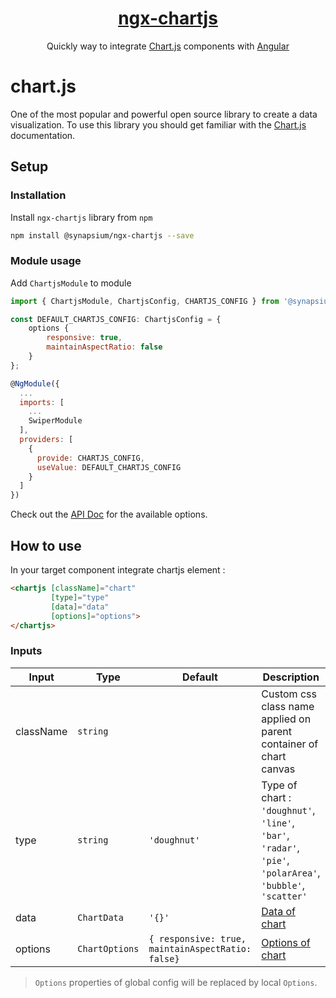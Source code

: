 <a href="http://synapsium.com">
    <h1 align="center">ngx-chartjs</h1>
</a>

<p align="center">
Quickly way to integrate <a href="https://www.chartjs.org">Chart.js</a> components with <a href="https://angular.io/">Angular</a>
</p>

# chart.js

One of the most popular and powerful open source library to create a  data visualization. To use this library you should get familiar with the <a href="https://www.chartjs.org">Chart.js</a> documentation.

## Setup

### Installation

Install `ngx-chartjs` library from `npm`

```bash
npm install @synapsium/ngx-chartjs --save
```
### Module usage

Add `ChartjsModule` to module

```javascript
import { ChartjsModule, ChartjsConfig, CHARTJS_CONFIG } from '@synapsium/ngx-chartjs';

const DEFAULT_CHARTJS_CONFIG: ChartjsConfig = {
    options {
        responsive: true,
        maintainAspectRatio: false
    }
};

@NgModule({
  ...
  imports: [
    ...
    SwiperModule
  ],
  providers: [
    {
      provide: CHARTJS_CONFIG,
      useValue: DEFAULT_CHARTJS_CONFIG
    }
  ]
})
```

Check out the <a href="https://www.chartjs.org/docs/latest/">API Doc</a> for the available options.


## How to use

In your target component integrate chartjs element :
```html
<chartjs [className]="chart" 
         [type]="type" 
         [data]="data" 
         [options]="options">
</chartjs>
```
### Inputs

| Input             | Type                           | Default           | Description                                                       |
| ----------------- | ------------------------------ | ----------------- | -----------------------------------------------------------------------------------------------------------------------------------------    |
| className         | `string`                       |                   | Custom css class name applied on parent container of chart canvas |
| type              | `string`                       | `'doughnut'`      | Type of chart : `'doughnut'`, `'line'`, `'bar'`, `'radar'`, `'pie'`, `'polarArea'`, `'bubble'`, `'scatter'` |
| data           | `ChartData`                         | `'{}'`             | <a href="https://www.chartjs.org/docs/latest/getting-started/usage.html">Data of chart</a>                                                                                                              |
| options   | `ChartOptions`                         | `{ responsive: true, maintainAspectRatio: false}`              | <a href="https://github.com/DefinitelyTyped/DefinitelyTyped/blob/master/types/chart.js/index.d.ts">Options of chart</a>                                                                                            |

> `Options` properties of global config will be replaced by local `Options`.



